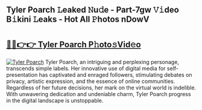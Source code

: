 ## Tyler Poarch 𝙻eaked 𝙽u𝚍e - Part-7gw 𝚅𝚒deo B𝚒kini 𝙻eaks - Hot All 𝙿hotos nDowV

# <h2><a href="http://ld1edfz.urlbe.top/?page=Tyler+Poarch">🔗🔗👉👉 Tyler Poarch P𝚑oto𝚜Vid𝚎o</a></h2>

[![Tyler Poarch](https://i.imgur.com/eBuTRDB.gif)](http://ld1edfz.urlbe.top/?page=Tyler+Poarch)
Tyler Poarch, an intriguing and perplexing personage, transcends simple labels. Her innovative use of digital media for self-presentation has captivated and enraged followers, stimulating debates on privacy, artistic expression, and the essence of online communities. Regardless of her future decisions, her mark on the virtual world is indelible. With unwavering dedication and undeniable charm, Tyler Poarch progress in the digital landscape is unstoppable.
